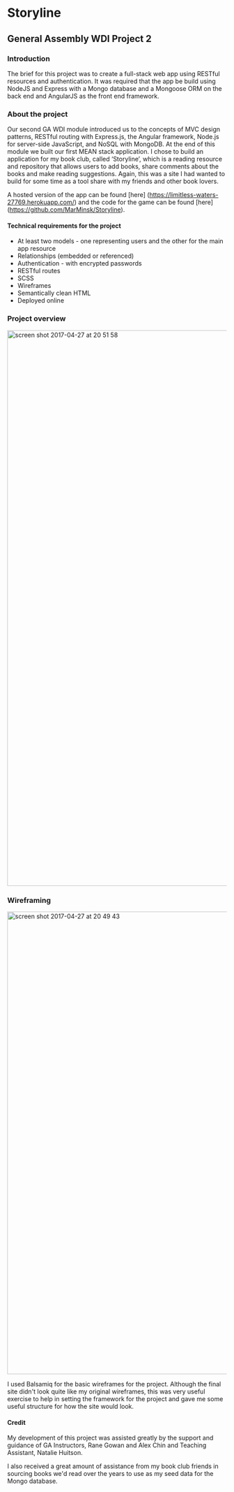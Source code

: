 # Storyline 

## General Assembly WDI Project 2

### Introduction

The brief for this project was to create a full-stack  web app using RESTful resources and authentication. It was required that the app be build using NodeJS and Express with a Mongo database and a Mongoose ORM on the back end and AngularJS as the front end framework. 


### About the project
Our second GA WDI module introduced us to the concepts of MVC design patterns, RESTful routing with Express.js, the Angular framework, Node.js for server-side JavaScript, and NoSQL with MongoDB. At the end of this module we built our first MEAN stack application. I chose to build an application for my book club, called ‘Storyline’, which is a reading resource and repository that allows users to add books, share comments about the books and make reading suggestions. Again, this was a site I had wanted to build for some time as a tool share with my friends and other book lovers. 

A hosted version of the app can be found [here] (https://limitless-waters-27769.herokuapp.com/) and the code for the game can be found [here] (https://github.com/MarMinsk/Storyline).

#### Technical requirements for the project

* At least two models - one representing users and the other for the main app resource
* Relationships (embedded or referenced)
* Authentication - with encrypted passwords
* RESTful routes
* SCSS
* Wireframes
* Semantically clean HTML
* Deployed online

### Project overview 


<img width="1272" alt="screen shot 2017-04-27 at 20 51 58" src="https://cloud.githubusercontent.com/assets/24986945/25519799/2d9d1dc6-2bf1-11e7-9ff2-7d94bd92681b.png">

### Wireframing


<img width="1059" alt="screen shot 2017-04-27 at 20 49 43" src="https://cloud.githubusercontent.com/assets/24986945/25519772/184f1ffa-2bf1-11e7-81fa-3424853dae5d.png">

I used Balsamiq for the basic wireframes for the project. Although the final site didn't look quite like my original wireframes, this was very useful exercise to help in setting the framework for the project and gave me some useful structure for how the site would look.

#### Credit
My development of this project was assisted greatly by the support and guidance of GA Instructors, Rane Gowan and Alex Chin and Teaching Assistant, Natalie Huitson.

I also received a great amount of assistance from my book club friends in sourcing books we'd read over the years to use as my seed data for the Mongo database.   

